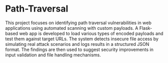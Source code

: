# Path-Traversal
This project focuses on identifying path traversal vulnerabilities in web applications using automated scanning with custom payloads. A Flask-based web app is developed to load various types of encoded payloads and test them against target URLs. The system detects insecure file access by simulating real attack scenarios and logs results in a structured JSON format. The findings are then used to suggest security improvements in input validation and file handling mechanisms.
